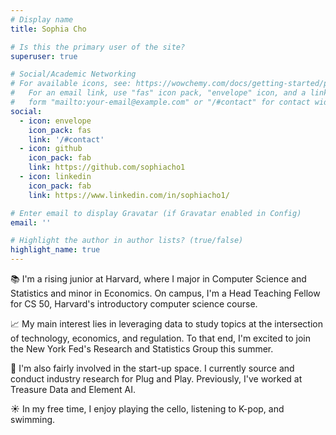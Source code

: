 ```yaml
---
# Display name
title: Sophia Cho

# Is this the primary user of the site?
superuser: true

# Social/Academic Networking
# For available icons, see: https://wowchemy.com/docs/getting-started/page-builder/#icons
#   For an email link, use "fas" icon pack, "envelope" icon, and a link in the
#   form "mailto:your-email@example.com" or "/#contact" for contact widget.
social:
  - icon: envelope
    icon_pack: fas
    link: '/#contact'
  - icon: github
    icon_pack: fab
    link: https://github.com/sophiacho1
  - icon: linkedin
    icon_pack: fab
    link: https://www.linkedin.com/in/sophiacho1/

# Enter email to display Gravatar (if Gravatar enabled in Config)
email: ''

# Highlight the author in author lists? (true/false)
highlight_name: true
---
```


&#128218; I'm a rising junior at Harvard, where I major in Computer Science and Statistics and minor in Economics. On campus, I'm a Head Teaching Fellow for CS 50, Harvard's introductory computer science course. 

&#128200; My main interest lies in leveraging data to study topics at the intersection of technology, economics, and regulation. To that end, I'm excited to join the New York Fed's Research and Statistics Group this summer.

&#128640; I'm also fairly involved in the start-up space. I currently source and conduct industry research for Plug and Play. Previously, I've worked at Treasure Data and Element AI.

&#9728;&#65039; In my free time, I enjoy playing the cello, listening to K-pop, and swimming.
